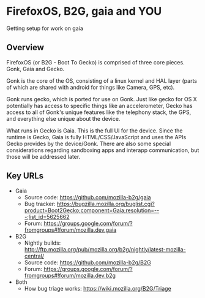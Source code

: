 # FirefoxOS, B2G, gaia and YOU

Getting setup for work on gaia

## Overview

FirefoxOS (or B2G - Boot To Gecko) is comprised of three core pieces. Gonk, Gaia and Gecko. 

Gonk is the core of the OS, consisting of a linux kernel and HAL layer (parts of which are shared with android for things like Camera, GPS, etc).

Gonk runs gecko, which is ported for use on Gonk. Just like gecko for OS X potentially has access to specific things like an accelerometer, Gecko has access to all of Gonk's unique features like the telephony stack, the GPS, and everything else unique about the device. 

What runs in Gecko is Gaia. This is the full UI for the device. Since the runtime is Gecko, Gaia is fully HTML/CSS/JavaScript and uses the APIs Gecko provides by the device/Gonk. There are also some special considerations regarding sandboxing apps and interapp communication, but those will be addressed later. 

## Key URLs

- Gaia
  - Source code: https://github.com/mozilla-b2g/gaia
  - Bug tracker: https://bugzilla.mozilla.org/buglist.cgi?product=Boot2Gecko;component=Gaia;resolution=---;list_id=5625662
  - Forum: https://groups.google.com/forum/?fromgroups#!forum/mozilla.dev.gaia
- B2G
  - Nightly builds: http://ftp.mozilla.org/pub/mozilla.org/b2g/nightly/latest-mozilla-central/
  - Source code: https://github.com/mozilla-b2g/B2G
  - Forum: https://groups.google.com/forum/?fromgroups#!forum/mozilla.dev.b2g
- Both
  - How bug triage works: https://wiki.mozilla.org/B2G/Triage
